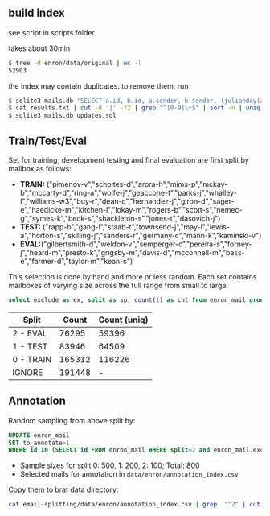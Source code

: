 ## build index
see script in scripts folder

 takes about 30min
```bash
$ tree -d enron/data/original | wc -l
52903
```
the index may contain duplicates. to remove them, run
```bash
$ sqlite3 mails.db 'SELECT a.id, b.id, a.sender, b.sender, (julianday(a.date)-julianday(b.date))*24 as diff, a.`to`, b.`to` FROM enron_mail a, enron_mail b WHERE a.id<b.id and a.split is not null and b.split is not null and abs(diff)<0.007' > results.txt
$ cat results.txt | cut -d '|' -f2 | grep "^[0-9]\+$" | sort -n | uniq -u | awk '{ print "UPDATE enron_mail SET exclude=1 WHERE id="$1";" }' > updates.sql
$ sqlite3 mails.db updates.sql
```

## Train/Test/Eval
Set for training, development testing and final evaluation are first split by mailbox as follows:

- **TRAIN:** ("pimenov-v","scholtes-d","arora-h","mims-p","mckay-b","mccarty-d","ring-a","wolfe-j","geaccone-t","parks-j","whalley-l","williams-w3","buy-r","dean-c","hernandez-j","giron-d","sager-e","haedicke-m","kitchen-l","lokay-m","rogers-b","scott-s","nemec-g","symes-k","beck-s","shackleton-s","jones-t","dasovich-j") 
- **TEST:** ("rapp-b","gang-l","staab-t","townsend-j","may-l","lewis-a","horton-s","skilling-j","sanders-r","germany-c","mann-k","kaminski-v")
- **EVAL:**("gilbertsmith-d","weldon-v","semperger-c","pereira-s","forney-j","heard-m","presto-k","grigsby-m","davis-d","mcconnell-m","bass-e","farmer-d","taylor-m","kean-s")

This selection is done by hand and more or less random. Each set contains mailboxes of varying size across the full range from small to large.

```sql
select exclude as ex, split as sp, count(1) as cnt from enron_mail group by sp, ex order by sp, ex
```

| Split     | Count  | Count (uniq) |
|-----------|--------|--------------|
| 2 - EVAL  | 76295  | 59396        |
| 1 - TEST  | 83946  | 64509        |
| 0 - TRAIN | 165312 | 116226       |
| IGNORE    | 191448 | -            |

## Annotation
Random sampling from above split by:
```sql
UPDATE enron_mail
SET to_annotate=1
WHERE id IN (SELECT id FROM enron_mail WHERE split=2 and enron_mail.exclude ISNULL ORDER BY RANDOM() LIMIT 100)
```
- Sample sizes for split 0: 500, 1: 200, 2: 100; Total: 800
- Selected mails for annotation in `data/enron/annotation_index.csv`

Copy them to brat data directory:
```bash
cat email-splitting/data/enron/annotation_index.csv | grep  "^2" | cut -d, -f5 | while read line; do cp enron/data/original/$line email-splitting/tools/brat/data/enron/eval/$(echo $line| tr / _)txt ; done
```


